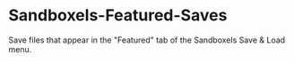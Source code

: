 # Sandboxels-Featured-Saves
Save files that appear in the "Featured" tab of the Sandboxels Save &amp; Load menu.

